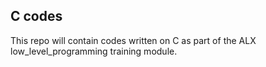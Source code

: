## C codes

This repo will contain codes written on C as part of the ALX low_level_programming training module.
